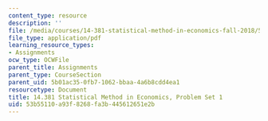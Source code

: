 ```yaml
---
content_type: resource
description: ''
file: /media/courses/14-381-statistical-method-in-economics-fall-2018/53b55110a93f8268fa3b445612651e2b_MIT14_381F18_PS1.pdf
file_type: application/pdf
learning_resource_types:
- Assignments
ocw_type: OCWFile
parent_title: Assignments
parent_type: CourseSection
parent_uid: 5b01ac35-0fb7-1062-bbaa-4a6b8cdd4ea1
resourcetype: Document
title: 14.381 Statistical Method in Economics, Problem Set 1
uid: 53b55110-a93f-8268-fa3b-445612651e2b
---
```


